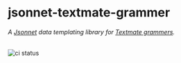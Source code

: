 # jsonnet-textmate-grammer

###### A [Jsonnet](https://jsonnet.org/) data templating library for [Textmate grammers](https://macromates.com/manual/en/language_grammars).

![ci status](https://github.com/chlorm/jsonnet-textmate-grammar/workflows/ci/badge.svg)
